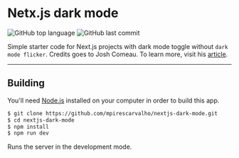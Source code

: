 # Netx.js dark mode

<p align="start">
	  <img alt="GitHub top language" src="https://img.shields.io/github/languages/top/mpirescarvalho/nextjs-dark-mode">
	  <img alt="GitHub last commit" src="https://img.shields.io/github/last-commit/mpirescarvalho/nextjs-dark-mode">
</p>

Simple starter code for Next.js projects with dark mode toggle without `dark mode flicker`.
Credits goes to Josh Comeau. To learn more, visit his [article](https://www.joshwcomeau.com/react/dark-mode/).

---

## Building

You'll need [Node.js](https://nodejs.org) installed on your computer in order to build this app.

```bash
$ git clone https://github.com/mpirescarvalho/nextjs-dark-mode.git
$ cd nextjs-dark-mode
$ npm install
$ npm run dev
```

Runs the server in the development mode.<br/>
